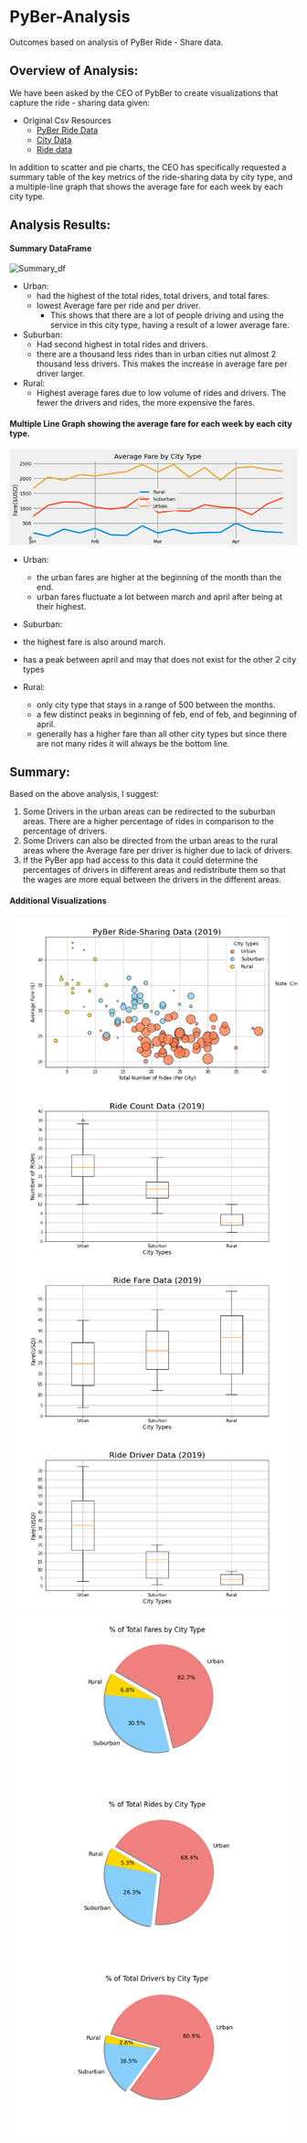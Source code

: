 # PyBer-Analysis
Outcomes based on analysis of PyBer Ride - Share data.
## Overview of Analysis:
We have been asked by the CEO of PybBer to create visualizations that capture the ride - sharing data given:
- Original Csv Resources
  - [PyBer Ride Data](Resources/PyBer_ride_data.csv)
  - [City Data](Resources/city_data.csv)
  - [Ride data](Resources/ride_data.csv)

In addition to scatter and pie charts, the CEO has specifically requested a summary table of the key metrics of the ride-sharing data by city type, and a multiple-line graph that shows the average fare for each week by each city type.


## Analysis Results:
#### Summary DataFrame
![Summary_df](hhttps://i.ibb.co/YWnC87V/summarydf.png)
- Urban:
  - had the highest of the total rides, total drivers, and total fares.
  - lowest Average fare per ride and per driver.
    - This shows that there are a lot of people driving and using the service in this city type, having a result of a lower average fare.
- Suburban:
  - Had second highest in total rides and drivers.
  - there are a thousand less rides than in urban cities nut almost 2 thousand less drivers. This makes the increase in average fare per driver larger.
- Rural:
  - Highest average fares due to low volume of rides and drivers. The fewer the drivers and rides, the more expensive the fares.

#### Multiple Line Graph showing the average fare for each week by each city type.
![M_L_G](analysis/Fig8.png)
- Urban:
  - the urban fares are higher at the beginning of the month than the end.
  - urban fares fluctuate a lot between march and april after being at their highest.

- Suburban:
 - the highest fare is also around march.
 - has a peak between april and may that does not exist for the other 2 city types    

- Rural:
  - only city type that stays in a range of 500 between the months.
  - a few distinct peaks in beginning of feb, end of feb, and beginning of april.
  - generally has a higher fare than all other city types but since there are not many rides it will always be the bottom line.


## Summary:
Based on the above analysis, I suggest:
1. Some Drivers in the urban areas can be redirected to the suburban areas. There are a higher percentage of rides in comparison to the percentage of drivers.
2. Some Drivers can also be directed from the urban areas to the rural areas where the Average fare per driver is higher due to lack of drivers.
3. If the PyBer app had access to this data it could determine the percentages of drivers in different areas and redistribute them so that the wages are more equal between the drivers in the different areas.



#### Additional Visualizations
![1](analysis/Fig1.png)
![2](analysis/Fig2.png)
![3](analysis/Fig3.png)
![4](analysis/Fig4.png)
![5](analysis/Fig5.png)
![6](analysis/Fig6.png)
![7](analysis/Fig7.png)

